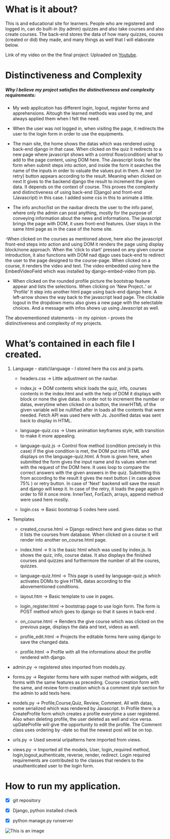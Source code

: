 # What is it about?

This is and educational site for learners. People who are registered and logged in, can do built-in (by admin) quizzes 
and also take courses and also create courses. The back-end stores the data of how many quizzes, coures (created or did)
they made, and many things as well that I will elaborate below.

Link of my video on the the final project:  Uploaded on [Youtube](https://pages.github.com/).

# Distinctiveness and Complexity

##### Why I believe my project satisfies the distinctiveness and complexity requirements: #####

- My web application has different login, logout, register forms and apprehensions. Altough the learned methods was used
  by me, and always applied them when I felt the need.

- When the user was not logged in, when visiting the page, it redirects the user to the login form in order to use the equipments.

- The main site, the home shows the datas which was rendered using back-end django in that case. When clicked on the quiz it
  redirects to a new page where javascript shows with a control flow(condition) what to add to the page content, using DOM here.
  The Javascript looks for the form when submit steps into action, and inside the form it searches the name of the inputs in order
  to valuate the values put in them. A next (or retry) button appears according to the result. Meaning when clicked on next It 
  gives to the backend django the result to increment the given data. It depends on the context of course. This proves the complexity
  and distinctiveness of using back-end (Django) and front-end (Javascript) in this case. I added some css in this to animate a little.
  
 - The info anchor/list on the navbar directs the user to the info panel, where only the admin can post anything, mostly for the purpose
  of conveying information about the news and informations. The javascript brings the page with DOM, it uses front-end features. User stays
  in the same html page as in the case of the home site.
  
  -When clicked on the courses as mentioned above, here also the javascript front-end steps into action and using DOM it renders the page
  using display block/none approach. When the 'click to start' pressed on any given course introduction, it also functions with DOM nad djago 
  uses back-end to redirect the user to the page designed to the course-page. When clicked on a course, it renders the video and text.
  The video embedded using here the EmbedVideoField which was installed by django-embed-video from pip.
  
  - When clicked on the rounded profile picture the bootstrap feature appear and lists the selections. When clicking on 'New Project..' or 'Profile'
   It step into another html page using back-end django here. A left-arrow shows the way back to the javascript lead page.
   The clickable logout in the dropdown menu also gives a new page with the selectable choices. And a message with infos shows up using Javascript
   as well.
   
   The abovementioned statements - in my opinion - proves the distinctiveness and complexity of my projects. 
  
  
  # What’s contained in each file I created.
  1. Language
    - static\language - I stored here tha css and js parts.
    
     - headers.css -> Little adjustment on the navbar.
     
     - index.js -> DOM contents whick loads the quiz, info, courses contents in the index.html and with the help of DOM it displays 
       with block or none the give datas. In order not to increment the number or datas, everytime when clicked on a button, the innerHTML of the given variable 
       will be nullified after in loads all the contents that were needed. Fetch API was used here with Js. Jsonified datas was sent back to display in HTML.
        
     - language-quiz.css -> Uses animation keyframes style, with transition to make it more appealing.
     
     - language-quiz.js -> Control flow method (condition precisely in this case) if the give condition is met, the DOM put into HTML and displays on the
       language-quiz.html. A from is given here, when submitted the form gives the input name and its values when met with the request of the DOM here.
       It uses loop to compare the correct answers with the given answers in the quiz. Submitting this from according to the result it gives the next button
       ( in case above 75% ) or retry button. In case of 'Next' backend will save the result and django will keep it. In case of the retry, it loads the page 
       again in order to fill it once more. InnerText, ForEach, arrays, append method were used here mostly.
     
     - login.css -> Basic bootstrap 5 codes here used.
   

   - Templates
   
     - created_course.html -> Django redirect here and gives datas so that it lists the courses from database. When clicked on a course it will render into another
       on_course.html page. 
       
     - index.html -> It is the basic html which was used by index.js. Is shows the quiz, info, course datas. It also displays the finished courses and quizzes and 
       furthermore the number of all the coures, quizzes.
       
     - language-quiz.html -> This page is used by language-quiz.js which activates DOMs to give HTML datas according to the abovementioned conditions.
     
     - layout.htm -> Basic template to use in pages.
     
     - login_register.html -> bootstrap page to use login form. The form is POST method which goes to django so that it saves in back-end .
     
     - on_course.html -> Renders the give course which was clicked on the previous page, displays the data and text, videos as well.
      
     - profile_edit.html -> Projects the editable forms here using django to save the changed data.
     
     - profile.html -> Profile with all the informations about the profile rendered with django.
     
   - admin.py -> registered sites imported from models.py.
   
   - forms.py -> Register forms here with super method with widgets, edit forms with the same features as preceding. Course creation form with the same, and review
     form creation which is a comment style section for the admin to add texts here.
     
   - models.py -> Profile,Course,Quiz, Review, Comment. All with datas, some serialized which was rendered by Javascript. In Profile there is a CreateProfile form 
     which creates a profile everytime a user registered. Also when deleting profile, the user deleted as well and vice versa. upDateProfile will give the opportunity
     to edit the profile. The Comment class uses ordering by -date so that the newest post will be on top.
     
   - urls.py -> Used several urlpatterns here imported from views.
   
   - views.py -> Imported all the models, User, login_required method, login,logout,authenticate, reverse, render, redirect. Login required requirements are contributed
     to the classes that renders to the unauthenticated user to the login form.
  

 #  How to run my application. #
- [x] git repository   
- [x]  Django, python installed check
- [x]  python manage.py runserver    




![This is an image](https://i.postimg.cc/5tVBrVYN/1.png)


